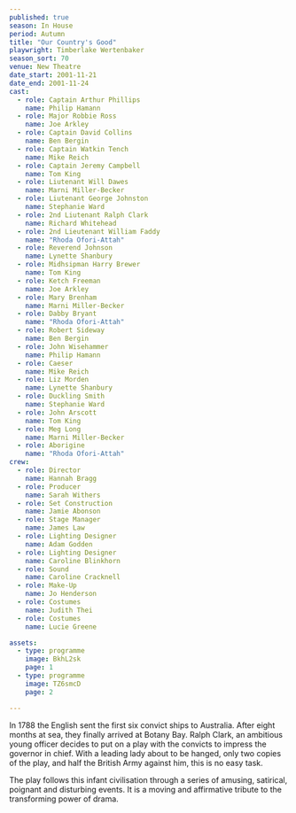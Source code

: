 ```yaml
---
published: true
season: In House
period: Autumn
title: "Our Country's Good"
playwright: Timberlake Wertenbaker
season_sort: 70
venue: New Theatre
date_start: 2001-11-21
date_end: 2001-11-24
cast:
  - role: Captain Arthur Phillips
    name: Philip Hamann
  - role: Major Robbie Ross
    name: Joe Arkley
  - role: Captain David Collins
    name: Ben Bergin
  - role: Captain Watkin Tench
    name: Mike Reich
  - role: Captain Jeremy Campbell
    name: Tom King
  - role: Liutenant Will Dawes
    name: Marni Miller-Becker
  - role: Liutenant George Johnston
    name: Stephanie Ward
  - role: 2nd Liutenant Ralph Clark
    name: Richard Whitehead
  - role: 2nd Lieutenant William Faddy
    name: "Rhoda Ofori-Attah"
  - role: Reverend Johnson
    name: Lynette Shanbury
  - role: Midhsipman Harry Brewer
    name: Tom King
  - role: Ketch Freeman
    name: Joe Arkley
  - role: Mary Brenham
    name: Marni Miller-Becker
  - role: Dabby Bryant
    name: "Rhoda Ofori-Attah"
  - role: Robert Sideway
    name: Ben Bergin
  - role: John Wisehammer
    name: Philip Hamann
  - role: Caeser
    name: Mike Reich
  - role: Liz Morden
    name: Lynette Shanbury
  - role: Duckling Smith
    name: Stephanie Ward
  - role: John Arscott
    name: Tom King
  - role: Meg Long
    name: Marni Miller-Becker
  - role: Aborigine
    name: "Rhoda Ofori-Attah"
crew:
  - role: Director
    name: Hannah Bragg
  - role: Producer
    name: Sarah Withers
  - role: Set Construction
    name: Jamie Abonson
  - role: Stage Manager
    name: James Law
  - role: Lighting Designer
    name: Adam Godden
  - role: Lighting Designer
    name: Caroline Blinkhorn
  - role: Sound
    name: Caroline Cracknell
  - role: Make-Up
    name: Jo Henderson
  - role: Costumes
    name: Judith Thei
  - role: Costumes
    name: Lucie Greene

assets:
  - type: programme
    image: BkhL2sk
    page: 1
  - type: programme
    image: TZ6smcD
    page: 2

---
```


In 1788 the English sent the first six convict ships to Australia. After eight months at sea, they finally arrived at Botany Bay. Ralph Clark, an ambitious young officer decides to put on a play with the convicts to impress the governor in chief. With a leading lady about to be hanged, only two copies of the play, and half the British Army against him, this is no easy task.

The play follows this infant civilisation through a series of amusing, satirical, poignant and disturbing events. It is a moving and affirmative tribute to the transforming power of drama.
